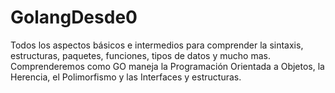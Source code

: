 # GolangDesde0
Todos los aspectos básicos e intermedios para comprender la sintaxis, estructuras, paquetes, funciones, tipos de datos y mucho mas.  Comprenderemos como GO maneja la Programación Orientada a Objetos, la Herencia, el Polimorfismo y las Interfaces y estructuras.
